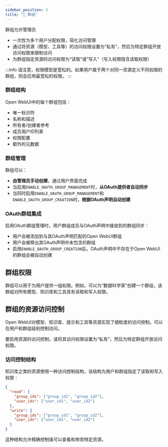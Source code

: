 ```yaml
---
sidebar_position: 3
title: "🔐 群组"
---
```


群组允许管理员
* 一次性为多个用户分配权限，简化访问管理
* 通过将资源（模型、工具等）的访问权限设置为“私有”，然后为特定群组开放访问权限来限制访问
* 为群组指定资源的访问权限为“读取”或“写入”（写入权限隐含读取权限）

:::info
请注意，权限模型是宽松的。如果用户属于两个对同一资源定义不同权限的群组，则会应用最宽松的权限。
:::

### 群组结构

Open WebUI中的每个群组包括：

* 唯一标识符
* 名称和描述
* 所有者/创建者参考
* 成员用户ID列表
* 权限配置
* 额外的元数据

### 群组管理

群组可以：

* **由管理员手动创建**，通过用户界面完成
* 当启用`ENABLE_OAUTH_GROUP_MANAGEMENT`时，**从OAuth提供者自动同步**
* 当同时启用`ENABLE_OAUTH_GROUP_MANAGEMENT`和`ENABLE_OAUTH_GROUP_CREATION`时，**根据OAuth声明自动创建**

### OAuth群组集成

启用OAuth群组管理时，用户群组成员与OAuth声明中接收到的群组同步：

* 用户会被添加到与其OAuth声明匹配的Open WebUI群组
* 用户会被移出其OAuth声明中未包含的群组
* 启用`ENABLE_OAUTH_GROUP_CREATION`后，OAuth声明中不存在于Open WebUI的群组会被自动创建

## 群组权限

群组可以用于为用户提供一组权限。例如，可以为“数据科学家”创建一个群组，该群组对所有模型、知识库和工具具有读取和写入权限。

## 群组的资源访问控制

Open WebUI对模型、知识库、提示和工具等资源实现了细粒度的访问控制。可以在用户和群组级别控制访问。

要启用资源的访问控制，请将其访问权限设置为“私有”，然后为特定群组开放访问权限。

### 访问控制结构

知识库之类的资源使用一种访问控制结构，该结构为用户和群组指定了读取和写入权限：

```json
{
  "read": {
    "group_ids": ["group_id1", "group_id2"],
    "user_ids": ["user_id1", "user_id2"]
  },
  "write": {
    "group_ids": ["group_id1", "group_id2"],
    "user_ids": ["user_id1", "user_id2"]
  }
}
```

这种结构允许精确控制谁可以查看和修改特定资源。
